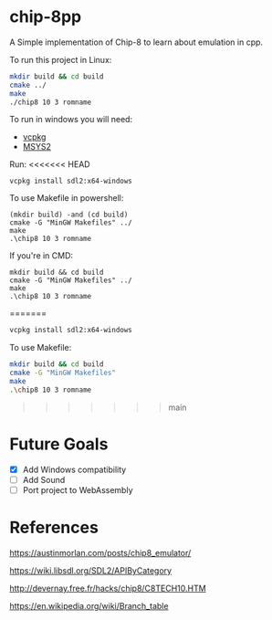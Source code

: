 # chip-8pp

A Simple implementation of Chip-8 to learn about emulation in cpp.


To run this project in Linux:
```Bash
mkdir build && cd build
cmake ../
make
./chip8 10 3 romname
```

To run in windows you will need:
- [vcpkg](https://vcpkg.io/en/)
- [MSYS2](https://code.visualstudio.com/docs/languages/cpp)

Run:
<<<<<<< HEAD
```shell
vcpkg install sdl2:x64-windows
```
To use Makefile in powershell:
```shell
(mkdir build) -and (cd build)
cmake -G "MinGW Makefiles" ../
make
.\chip8 10 3 romname
```
If you're in CMD:
```shell
mkdir build && cd build
cmake -G "MinGW Makefiles" ../
make
.\chip8 10 3 romname
```

=======
```bash
vcpkg install sdl2:x64-windows
```
To use Makefile:
```bash
mkdir build && cd build
cmake -G "MinGW Makefiles"
make
.\chip8 10 3 romname
```
>>>>>>> main
# Future Goals

- [x] Add Windows compatibility 
- [ ] Add Sound
- [ ] Port project to WebAssembly

# References 

https://austinmorlan.com/posts/chip8_emulator/

https://wiki.libsdl.org/SDL2/APIByCategory

http://devernay.free.fr/hacks/chip8/C8TECH10.HTM

https://en.wikipedia.org/wiki/Branch_table
